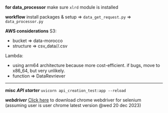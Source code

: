 **for data_processor**
make sure `xlrd` module is installed

**workflow**
install packages & setup => `data_get_request.py` => `data_processor.py`

**AWS considerations**
S3:

-   bucket => data-morocco
-   structure => csv_data/<theme>/<filename>.csv

Lambda:

-   using arm64 architecture because more cost-efficient. if bugs, move to x86_64, but very unlikely.
-   function => DataRevriever

---

**misc**
**_API starter_**
`uvicorn api_creation_test:app --reload`

**_webdriver_**
[Click here](https://edgedl.me.gvt1.com/edgedl/chrome/chrome-for-testing/120.0.6099.109/mac-x64/chromedriver-mac-x64.zip) to download chrome webdriver for selenium (assuming user is user chrome latest version @wed 20 dec 2023)
